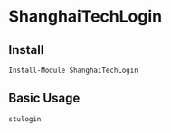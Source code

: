 # ShanghaiTechLogin

## Install

```powershell
Install-Module ShanghaiTechLogin
```

## Basic Usage

```powershell
stulogin
```
